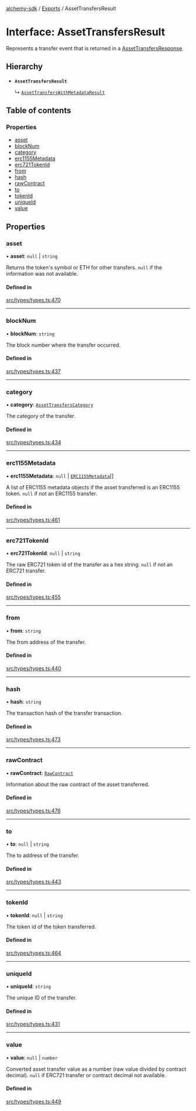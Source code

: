 [alchemy-sdk](../README.md) / [Exports](../modules.md) / AssetTransfersResult

# Interface: AssetTransfersResult

Represents a transfer event that is returned in a [AssetTransfersResponse](AssetTransfersResponse.md).

## Hierarchy

- **`AssetTransfersResult`**

  ↳ [`AssetTransfersWithMetadataResult`](AssetTransfersWithMetadataResult.md)

## Table of contents

### Properties

- [asset](AssetTransfersResult.md#asset)
- [blockNum](AssetTransfersResult.md#blocknum)
- [category](AssetTransfersResult.md#category)
- [erc1155Metadata](AssetTransfersResult.md#erc1155metadata)
- [erc721TokenId](AssetTransfersResult.md#erc721tokenid)
- [from](AssetTransfersResult.md#from)
- [hash](AssetTransfersResult.md#hash)
- [rawContract](AssetTransfersResult.md#rawcontract)
- [to](AssetTransfersResult.md#to)
- [tokenId](AssetTransfersResult.md#tokenid)
- [uniqueId](AssetTransfersResult.md#uniqueid)
- [value](AssetTransfersResult.md#value)

## Properties

### asset

• **asset**: ``null`` \| `string`

Returns the token's symbol or ETH for other transfers. `null` if the
information was not available.

#### Defined in

[src/types/types.ts:470](https://github.com/alchemyplatform/alchemy-sdk-js/blob/f2b072e/src/types/types.ts#L470)

___

### blockNum

• **blockNum**: `string`

The block number where the transfer occurred.

#### Defined in

[src/types/types.ts:437](https://github.com/alchemyplatform/alchemy-sdk-js/blob/f2b072e/src/types/types.ts#L437)

___

### category

• **category**: [`AssetTransfersCategory`](../enums/AssetTransfersCategory.md)

The category of the transfer.

#### Defined in

[src/types/types.ts:434](https://github.com/alchemyplatform/alchemy-sdk-js/blob/f2b072e/src/types/types.ts#L434)

___

### erc1155Metadata

• **erc1155Metadata**: ``null`` \| [`ERC1155Metadata`](ERC1155Metadata.md)[]

A list of ERC1155 metadata objects if the asset transferred is an ERC1155
token. `null` if not an ERC1155 transfer.

#### Defined in

[src/types/types.ts:461](https://github.com/alchemyplatform/alchemy-sdk-js/blob/f2b072e/src/types/types.ts#L461)

___

### erc721TokenId

• **erc721TokenId**: ``null`` \| `string`

The raw ERC721 token id of the transfer as a hex string. `null` if not an
ERC721 transfer.

#### Defined in

[src/types/types.ts:455](https://github.com/alchemyplatform/alchemy-sdk-js/blob/f2b072e/src/types/types.ts#L455)

___

### from

• **from**: `string`

The from address of the transfer.

#### Defined in

[src/types/types.ts:440](https://github.com/alchemyplatform/alchemy-sdk-js/blob/f2b072e/src/types/types.ts#L440)

___

### hash

• **hash**: `string`

The transaction hash of the transfer transaction.

#### Defined in

[src/types/types.ts:473](https://github.com/alchemyplatform/alchemy-sdk-js/blob/f2b072e/src/types/types.ts#L473)

___

### rawContract

• **rawContract**: [`RawContract`](RawContract.md)

Information about the raw contract of the asset transferred.

#### Defined in

[src/types/types.ts:476](https://github.com/alchemyplatform/alchemy-sdk-js/blob/f2b072e/src/types/types.ts#L476)

___

### to

• **to**: ``null`` \| `string`

The to address of the transfer.

#### Defined in

[src/types/types.ts:443](https://github.com/alchemyplatform/alchemy-sdk-js/blob/f2b072e/src/types/types.ts#L443)

___

### tokenId

• **tokenId**: ``null`` \| `string`

The token id of the token transferred.

#### Defined in

[src/types/types.ts:464](https://github.com/alchemyplatform/alchemy-sdk-js/blob/f2b072e/src/types/types.ts#L464)

___

### uniqueId

• **uniqueId**: `string`

The unique ID of the transfer.

#### Defined in

[src/types/types.ts:431](https://github.com/alchemyplatform/alchemy-sdk-js/blob/f2b072e/src/types/types.ts#L431)

___

### value

• **value**: ``null`` \| `number`

Converted asset transfer value as a number (raw value divided by contract
decimal). `null` if ERC721 transfer or contract decimal not available.

#### Defined in

[src/types/types.ts:449](https://github.com/alchemyplatform/alchemy-sdk-js/blob/f2b072e/src/types/types.ts#L449)
